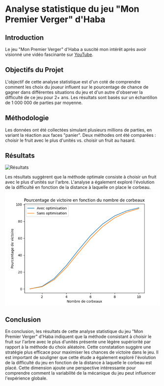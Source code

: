 # Analyse statistique du jeu "Mon Premier Verger" d'Haba

## Introduction
Le jeu "Mon Premier Verger" d'Haba a suscité mon intérêt après avoir visionné une vidéo fascinante sur [YouTube](https://www.youtube.com/watch?v=ZOaDdQdzulk).

## Objectifs du Projet
L'objectif de cette analyse statistique est d'un coté de comprendre comment les choix du joueur influent sur le pourcentage de chance de gagner dans différentes situations du jeu et d'un autre d'observer la difficulté de ce jeu pour 2+ ans. Les résultats sont basés sur un échantillon de 1 000 000 de parties par moyenne.

## Méthodologie
Les données ont été collectées simulant plusieurs millions de parties, en variant la réaction aux faces "panier". Deux méthodes ont été comparées : choisir le fruit avec le plus d'unités vs. choisir un fruit au hasard. 

## Résultats
![Résultats](https://github.com/Saturnot/mon-premier-verger/assets/64526188/dd304d10-faeb-4b5a-8d61-3b3cb6dbd003)

Les résultats suggèrent que la méthode optimale consiste à choisir un fruit avec le plus d'unités sur l'arbre. L'analyse a également exploré l'évolution de la difficulté en fonction de la distance à laquelle on place le corbeau.
![graph](https://github.com/Saturnot/mon-premier-verger/blob/main/graph.png)

## Conclusion
En conclusion, les résultats de cette analyse statistique du jeu "Mon Premier Verger" d'Haba indiquent que la méthode consistant à choisir le fruit sur l'arbre avec le plus d'unités présente une légère supériorité par rapport à la méthode du choix aléatoire. Cette constatation suggère une stratégie plus efficace pour maximiser les chances de victoire dans le jeu.
Il est important de souligner que cette étude a également exploré l'évolution de la difficulté du jeu en fonction de la distance à laquelle le corbeau est placé. Cette dimension ajoute une perspective intéressante pour comprendre comment la variabilité de la mécanique du jeu peut influencer l'expérience globale.

